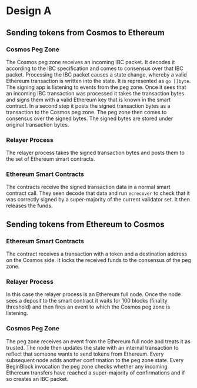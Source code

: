 # Design A

## Sending tokens from Cosmos to Ethereum

### Cosmos Peg Zone
The Cosmos peg zone receives an incoming IBC packet. It decodes it according to
the IBC specification and comes to consensus over that IBC packet. Processing
the IBC packet causes a state change, whereby a valid Ethereum transaction is
written into the state. It is represented as `go []byte`. The signing app
is listening to events from the peg zone. Once it sees that an incoming IBC
transaction was processed it takes the transaction bytes and signs them with a
valid Ethereum key that is known in the smart contract. In a second step it 
posts the signed transaction bytes as a transaction to the  Cosmos peg zone. 
The peg zone then comes to consensus over the signed bytes. The signed bytes 
are stored under original transaction bytes.

### Relayer Process
The relayer process takes the signed transaction bytes and posts them to the 
set of Ethereum smart contracts.

### Ethereum Smart Contracts
The contracts receive the signed transaction data in a normal smart contract
call. They seen decode that data and run `ecrecover` to check that it was 
correctly signed by a super-majority of the current validator set. It then 
releases the funds. 


## Sending tokens from Ethereum to Cosmos

### Ethereum Smart Contracts
The contract receives a transaction with a token and a destination address
on the Cosmos side. It locks the received funds to the consensus of the peg
zone.

### Relayer Process
In this case the relayer process is an Ethereum full node. Once the node sees
a deposit to the smart contract it waits for 100 blocks (finality threshold)
and then fires an event to which the Cosmos peg zone is listening.

### Cosmos Peg Zone
The peg zone receives an event from the Ethereum full node and treats it as 
trusted. The node then updates the state with an internal transaction to
reflect that someone wants to send tokens from Ethereum. Every subsequent
node adds another confirmation to the peg zone state. Every BeginBlock
invocation the peg zone checks whether any incoming Ethereum transfers have 
reached a super-majority of confirmations and if so creates an IBC packet.
